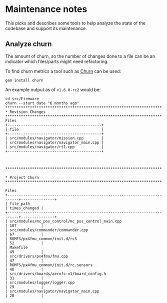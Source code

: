 # Maintenance notes

This picks and describes some tools to help analyze the state of the codebase and support its maintenance.

## Analyze churn

The amount of churn, so the number of changes done to a file can be an indicator which files/parts might need refactoring.

To find churn metrics a tool such as [Churn](https://github.com/danmayer/churn) can be used:

    gem install churn
    

An example output as of `v1.6.0-rc2` would be:

    cd src/Firmware
    churn --start_date "6 months ago"
    **********************************************************************
    * Revision Changes
    **********************************************************************
    Files
    +------------------------------------------+
    | file                                     |
    +------------------------------------------+
    | src/modules/navigator/mission.cpp        |
    | src/modules/navigator/navigator_main.cpp |
    | src/modules/navigator/rtl.cpp            |
    +------------------------------------------+
    
    
    
    **********************************************************************
    
    * Project Churn
    **********************************************************************
    
    Files
    +---------------------------------------------------------------------------+---------------+
    | file_path                                                                 | times_changed |
    +---------------------------------------------------------------------------+---------------+
    | src/modules/mc_pos_control/mc_pos_control_main.cpp                        | 107           |
    | src/modules/commander/commander.cpp                                       | 67            |
    | ROMFS/px4fmu_common/init.d/rcS                                            | 52            |
    | Makefile                                                                  | 49            |
    | src/drivers/px4fmu/fmu.cpp                                                | 47            |
    | ROMFS/px4fmu_common/init.d/rc.sensors                                     | 40            |
    | src/drivers/boards/aerofc-v1/board_config.h                               | 31            |
    | src/modules/logger/logger.cpp                                             | 29            |
    | src/modules/navigator/navigator_main.cpp                                  | 28            |